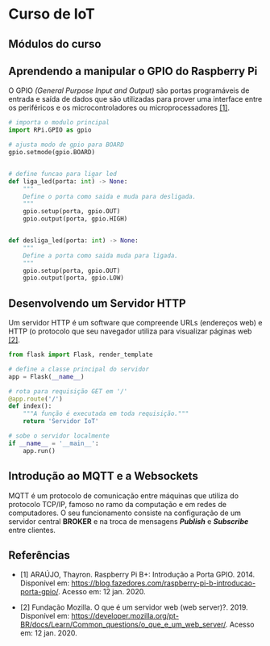 # Curso de IoT

## Módulos do curso


## Aprendendo a manipular o GPIO do Raspberry Pi
O GPIO _(General Purpose Input and Output)_ são portas programáveis de entrada e saída de dados que são utilizadas para prover uma interface entre os periféricos e os microcontroladores ou microprocessadores [[1]](#araujo2014).

```python
# importa o modulo principal 
import RPi.GPIO as gpio

# ajusta modo de gpio para BOARD
gpio.setmode(gpio.BOARD)


# define funcao para ligar led
def liga_led(porta: int) -> None:
    """
    Define o porta como saida e muda para desligada.
    """
    gpio.setup(porta, gpio.OUT)
    gpio.output(porta, gpio.HIGH)


def desliga_led(porta: int) -> None:
    """
    Define a porta como saida muda para ligada.
    """
    gpio.setup(porta, gpio.OUT)
    gpio.output(porta, gpio.LOW)
```

## Desenvolvendo um Servidor HTTP
Um servidor HTTP é um software que compreende URLs (endereços web) e HTTP (o protocolo que seu navegador utiliza para visualizar páginas web [[2]](#mozilla).
```python
from flask import Flask, render_template

# define a classe principal do servidor
app = Flask(__name__)

# rota para requisição GET em '/'
@app.route('/')
def index():
    """A função é executada em toda requisição."""
    return 'Servidor IoT'

# sobe o servidor localmente
if __name__ = '__main__':
    app.run()
```

## Introdução ao MQTT e a Websockets
MQTT é um protocolo de comunicação entre máquinas que utiliza do protocolo TCP/IP, famoso no ramo da computação e em redes de computadores.
O seu funcionamento consiste na configuração de um servidor central **BROKER** e na troca de mensagens **_Publish_** e **_Subscribe_** entre clientes.

## Referências 
 - <a id="araujo2014">[1]</a> ARAÚJO, Thayron. Raspberry Pi B+: Introdução a Porta GPIO. 2014. Disponível em: <https://blog.fazedores.com/raspberry-pi-b-introducao-porta-gpio/>. Acesso em: 12 jan. 2020.

 - <a id="mozilla">[2]</a> Fundação Mozilla. O que é um servidor web (web server)?. 2019. Disponível em: <https://developer.mozilla.org/pt-BR/docs/Learn/Common_questions/o_que_e_um_web_server/>. Acesso em: 12 jan. 2020.